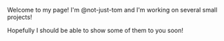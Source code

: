 Welcome to my page! I'm @not-just-tom and I'm working on several small projects!

Hopefully I should be able to show some of them to you soon!
